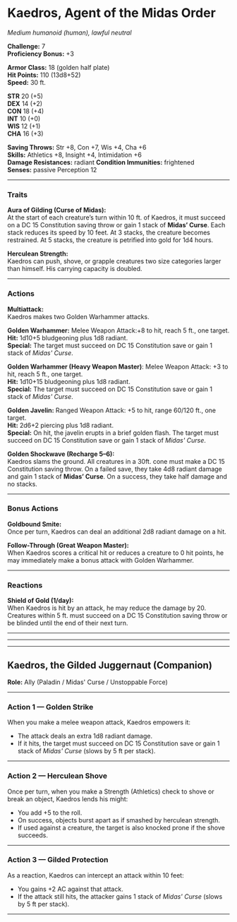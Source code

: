 # Kaedros, Agent of the Midas Order
_Medium humanoid (human), lawful neutral_  

**Challenge:** 7  
**Proficiency Bonus:** +3

**Armor Class:** 18 (golden half plate)  
**Hit Points:** 110 (13d8+52)  
**Speed:** 30 ft.

**STR** 20 (+5)  
**DEX** 14 (+2)  
**CON** 18 (+4)  
**INT** 10 (+0)  
**WIS** 12 (+1)  
**CHA** 16 (+3)

**Saving Throws:** Str +8, Con +7, Wis +4, Cha +6  
**Skills:** Athletics +8, Insight +4, Intimidation +6  
**Damage Resistances:** radiant
**Condition Immunities:** frightened  
**Senses:** passive Perception 12  

---
### Traits
**Aura of Gilding (Curse of Midas):**  
At the start of each creature’s turn within 10 ft. of Kaedros, it must succeed on a DC 15 Constitution saving throw or gain 1 stack of **Midas’ Curse**. Each stack reduces its speed by 10 feet. At 3 stacks, the creature becomes restrained. At 5 stacks, the creature is petrified into gold for 1d4 hours.

**Herculean Strength:**  
Kaedros can push, shove, or grapple creatures two size categories larger than himself. His carrying capacity is doubled.

---
### Actions
**Multiattack:**  
Kaedros makes two Golden Warhammer attacks.

**Golden Warhammer:** Melee Weapon Attack:+8 to hit, reach 5 ft., one target.  
**Hit:** 1d10+5 bludgeoning plus 1d8 radiant.  
**Special:** The target must succeed on DC 15 Constitution save or gain 1 stack of _Midas' Curse_.

**Golden Warhammer (Heavy Weapon Master)**: Melee Weapon Attack: +3 to hit, reach 5 ft., one target.  
**Hit:** 1d10+15 bludgeoning plus 1d8 radiant.  
**Special:** The target must succeed on DC 15 Constitution save or gain 1 stack of _Midas' Curse_.

**Golden Javelin:** Ranged Weapon Attack: +5 to hit, range 60/120 ft., one target.  
**Hit:** 2d6+2 piercing plus 1d8 radiant.  
**Special:** On hit, the javelin erupts in a brief golden flash. The target must succeed on DC 15 Constitution save or gain 1 stack of _Midas' Curse_.

**Golden Shockwave (Recharge 5–6):**  
Kaedros slams the ground. All creatures in a 30ft. cone must make a DC 15 Constitution saving throw. On a failed save, they take 4d8 radiant damage and gain 1 stack of **Midas’ Curse**. On a success, they take half damage and no stacks.

---
### Bonus Actions
**Goldbound Smite:**  
Once per turn, Kaedros can deal an additional 2d8 radiant damage on a hit.

**Follow-Through (Great Weapon Master):**  
When Kaedros scores a critical hit or reduces a creature to 0 hit points, he may immediately make a bonus attack with Golden Warhammer.

---
### Reactions
**Shield of Gold (1/day):**  
When Kaedros is hit by an attack, he may reduce the damage by 20. Creatures within 5 ft. must succeed on a DC 15 Constitution saving throw or be blinded until the end of their next turn.

---
---
---

## Kaedros, the Gilded Juggernaut (Companion)
**Role:** Ally (Paladin / Midas' Curse / Unstoppable Force)  

---
### Action 1 — Golden Strike
When you make a melee weapon attack, Kaedros empowers it:
- The attack deals an extra 1d8 radiant damage.
- If it hits, the target must succeed on DC 15 Constitution save or gain 1 stack of _Midas' Curse_ (slows by 5 ft per stack).

---
### Action 2 — Herculean Shove
Once per turn, when you make a Strength (Athletics) check to shove or break an object, Kaedros lends his might:
- You add +5 to the roll.
- On success, objects burst apart as if smashed by herculean strength.
- If used against a creature, the target is also knocked prone if the shove succeeds.

---
### Action 3 — Gilded Protection
As a reaction, Kaedros can intercept an attack within 10 feet:
- You gains +2 AC against that attack.
- If the attack still hits, the attacker gains 1 stack of _Midas' Curse_ (slows by 5 ft per stack).

---
